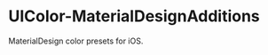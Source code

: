 UIColor-MaterialDesignAdditions
===============================

MaterialDesign color presets for iOS.
